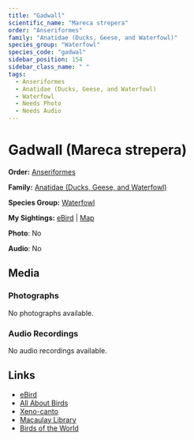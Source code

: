 ```yaml
---
title: "Gadwall"
scientific_name: "Mareca strepera"
order: "Anseriformes"
family: "Anatidae (Ducks, Geese, and Waterfowl)"
species_group: "Waterfowl"
species_code: "gadwal"
sidebar_position: 154
sidebar_class_name: " "
tags: 
  - Anseriformes
  - Anatidae (Ducks, Geese, and Waterfowl)
  - Waterfowl
  - Needs Photo
  - Needs Audio
---
```


# Gadwall (Mareca strepera)

**Order:** [Anseriformes](/tags/anseriformes)

**Family:** [Anatidae (Ducks, Geese, and Waterfowl)](/tags/anatidae-ducks-geese-and-waterfowl)

**Species Group:** [Waterfowl](/tags/waterfowl)

**My Sightings:** [eBird](https://ebird.org/lifelist?r=world&time=life&spp=gadwal) | [Map](/map?species_code=gadwal)

**Photo**: No 

**Audio**: No

## Media
### Photographs
No photographs available.

### Audio Recordings
No audio recordings available.

## Links
* [eBird](https://ebird.org/species/gadwal) 
* [All About Birds](https://www.allaboutbirds.org/guide/gadwal) 
* [Xeno-canto](https://www.xeno-canto.org/species/mareca-strepera) 
* [Macaulay Library](https://search.macaulaylibrary.org/catalog?taxonCode=gadwal&sort=rating_rank_desc)
* [Birds of the World](https://birdsoftheworld.org/bow/species/gadwal)
